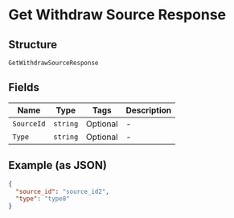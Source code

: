 
# Get Withdraw Source Response

## Structure

`GetWithdrawSourceResponse`

## Fields

| Name | Type | Tags | Description |
|  --- | --- | --- | --- |
| `SourceId` | `string` | Optional | - |
| `Type` | `string` | Optional | - |

## Example (as JSON)

```json
{
  "source_id": "source_id2",
  "type": "type8"
}
```

